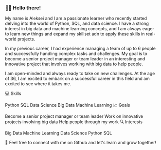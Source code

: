 ### 🙋‍♂️ Hello there!

My name is Aleksei and I am a passionate learner who recently started delving into the world of Python, SQL, and data science. I have a strong interest in big data and machine learning concepts, and I am always eager to learn new things and expand my skillset adn to apply these skills in real-world projects.

In my previous career, I had experience managing a team of up to 6 people and successfully handling complex tasks and challenges. My goal is to become a senior project manager or team leader in an interesting and innovative project that involves working with big data to help people.

I am open-minded and always ready to take on new challenges. At the age of 36, I am excited to embark on a successful career in this field and am excited to see where it takes me.

💻 Skills

Python
SQL
Data Science
Big Data
Machine Learning
📈 Goals

Become a senior project manager or team leader
Work on innovative projects involving big data
Help people through my work
🔍 Interests

Big Data
Machine Learning
Data Science
Python
SQL

🤝 Feel free to connect with me on Github and let's learn and grow together!
